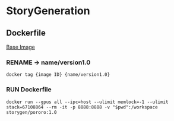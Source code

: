 # StoryGeneration


## Dockerfile 

[Base Image](https://catalog.ngc.nvidia.com/orgs/nvidia/containers/pytorch)

### RENAME <None> -> name/version1.0 
```docker tag {image ID} {name/version1.0}```

### RUN Dockerfile
```docker run --gpus all --ipc=host --ulimit memlock=-1 --ulimit stack=67108864 --rm -it -p 8888:8888 -v "$pwd":/workspace storygen/pororo:1.0```